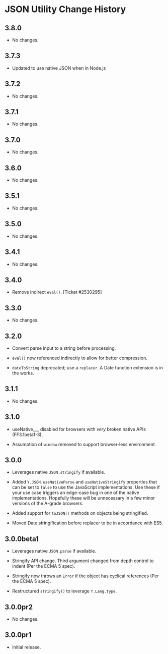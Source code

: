 JSON Utility Change History
===========================

3.8.0
-----

  * No changes.

3.7.3
-----

* Updated to use native JSON when in Node.js

3.7.2
-----

* No changes.

3.7.1
-----

* No changes.

3.7.0
-----

* No changes.

3.6.0
-----

* No changes.

3.5.1
-----

  * No changes.

3.5.0
-----

  * No changes.

3.4.1
-----

  * No changes.

3.4.0
-----

  * Remove indirect `eval()`. [Ticket #2530295]

3.3.0
-----

  * No changes.

3.2.0
-----

  * Convert parse input to a string before processing.

  * `eval()` now referenced indirectly to allow for better compression.

  * `dateToString` deprecated; use a `replacer`. A Date function extension is
    in the works.

3.1.1
-----

  * No changes.

3.1.0
-----

  * useNative___ disabled for browsers with *very* broken native APIs
    (FF3.1beta1-3).

  * Assumption of `window` removed to support browser-less environment.

3.0.0
-----

  * Leverages native `JSON.stringify` if available.

  * Added `Y.JSON.useNativeParse` and `useNativeStringify` properties that can
    be set to `false` to use the JavaScript implementations. Use these if your
    use case triggers an edge-case bug in one of the native implementations.
    Hopefully these will be unnecessary in a few minor versions of the A-grade
    browsers.

  * Added support for `toJSON()` methods on objects being stringified.

  * Moved Date stringification before replacer to be in accordance with ES5.

3.0.0beta1
----------

  * Leverages native `JSON.parse` if available.

  * Stringify API change. Third argument changed from depth control to indent
    (Per the ECMA 5 spec).

  * Stringify now throws an `Error` if the object has cyclical references
    (Per the ECMA 5 spec).

  * Restructured `stringify()` to leverage `Y.Lang.type`.

3.0.0pr2
--------

  * No changes.

3.0.0pr1
--------

  * Initial release.
